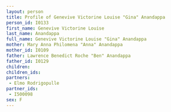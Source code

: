 ```yaml
---
layout: person
title: Profile of Genevive Victorine Louise "Gina" Anandappa
person_id: I0133
first_name: Genevive Victorine Louise
last_name: Anandappa
full_name: Genevive Victorine Louise "Gina" Anandappa
mother: Mary Anna Philomena "Anna" Anandappa
mother_id: I0109
father: Lawrence Benedict Roche "Ben" Anandappa
father_id: I0129
children:
children_ids:
partners:
 - Elmo Rodrigopulle
partner_ids:
 - I500098
sex: F
---
```


